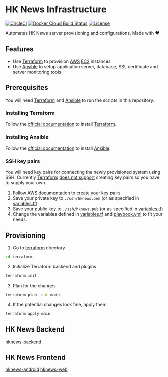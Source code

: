 # HK News Infrastructure

[![CircleCI](https://img.shields.io/circleci/project/github/ayltai/hknews-infrastructure/master.svg?style=flat)](https://circleci.com/gh/ayltai/hknews-infrastructure)
[![Docker Cloud Build Status](https://img.shields.io/docker/cloud/build/ayltai/hknews-infrastructure)](https://cloud.docker.com/u/ayltai/repository/docker/ayltai/hknews-infrastructure)
[![License](https://img.shields.io/github/license/ayltai/hknews-infrastructure.svg?style=flat)](https://github.com/ayltai/hknews-infrastructure/blob/master/LICENSE)

Automates HK News server provisioning and configurations. Made with ❤

## Features
* Use [Terraform](https://www.terraform.io/) to provision [AWS](https://aws.amazon.com/) [EC2](https://aws.amazon.com/ec2/) instances
* Use [Ansible](https://www.ansible.com/) to setup application server, database, SSL certificate and server monitoring tools

## Prerequisites
You will need [Terraform](https://www.terraform.io/) and [Ansible](https://www.ansible.com/) to run the scripts in this repository.

### Installing Terraform
Follow the [official documentation](https://learn.hashicorp.com/terraform/getting-started/install.html) to install [Terraform](https://www.terraform.io/).

### Installing Ansible
Follow the [official documentation](https://docs.ansible.com/ansible/latest/installation_guide/intro_installation.html) to install [Ansible](https://www.ansible.com/).

### SSH key pairs
You will need key pairs for connecting the newly provisioned system using SSH. Currently [Terraform](https://www.terraform.io/) [does not support](https://www.terraform.io/docs/providers/aws/r/key_pair.html) creating key pairs so you have to supply your own.

1. Follow [AWS documentation](https://docs.aws.amazon.com/AWSEC2/latest/UserGuide/ec2-key-pairs.html#how-to-generate-your-own-key-and-import-it-to-aws) to create your key pairs
2. Save your private key to `./ssh/hknews.pem` (or as specified in [variables.tf](https://github.com/ayltai/hknews-infrastructure/tree/master/terraform/variables.tf))
3. Save your public key to `./ssh/hknews.pub` (or as specified in [variables.tf](https://github.com/ayltai/hknews-infrastructure/tree/master/terraform/variables.tf))
4. Change the variables defined in [variables.tf](https://github.com/ayltai/hknews-infrastructure/tree/master/terraform/variables.tf) and [playbook.yml](https://github.com/ayltai/hknews-infrastructure/tree/master/ansible/playbook.yml) to fit your needs.

## Provisioning
1. Go to [terraform](https://github.com/ayltai/hknews-infrastructure/tree/master/terraform) directory
  ```sh
  cd terraform
  ```
2. Initialize Terraform backend and plugins
  ```sh
  terraform init
  ```
3. Plan for the changes
  ```sh
  terraform plan -out main
  ```
4. If the potential changes look fine, apply them
  ```sh
  terraform apply main
  ```

## HK News Backend
[hknews-backend](https://github.com/ayltai/hknews-backend)

## HK News Frontend
[hknews-android](https://github.com/ayltai/hknews-android)
[hknews-web](https://github.com/ayltai/hknews-web)
